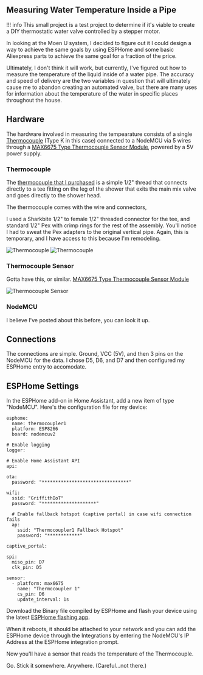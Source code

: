 ## Measuring Water Temperature Inside a Pipe

!!! info
    This small project is a test project to determine if it's viable to create a DIY thermostatic water valve controlled by a stepper motor.

In looking at the Moen U system, I decided to figure out it I could design a way to achieve the same goals by using ESPHome and some basic Aliexpress parts to achieve the same goal for a fraction of the price.

Ultimately, I don't think it will work, but currently, I've figured out how to measure the temperature of the liquid inside of a water pipe.  The accuracy and speed of delivery are the two variables in question that will ultimately cause me to abandon creating an automated valve, but there are many uses for information about the temperature of the water in specific places throughout the house.

## Hardware

The hardware involved in measuring the tempearature consists of a single [Thermocouple](https://www.amazon.com/dp/B07QN452PN?psc=1&ref=ppx_yo2_dt_b_product_details) (Type K in this case) connected to a NodeMCU via 5 wires through a [MAX6675 Type Thermocouple Sensor Module](https://www.amazon.com/dp/B07T6JGRLF?psc=1&ref=ppx_yo2_dt_b_product_details), powered by a 5V power supply.

### Thermocouple

The [thermocouple that I purchased](https://www.amazon.com/dp/B07QN452PN?psc=1&ref=ppx_yo2_dt_b_product_details) is a simple 1/2" thread that connects directly to a tee fitting on the leg of the shower that exits the main mix valve and goes directly to the shower head.

The thermocouple comes with the wire and connectors, 

I used a Sharkbite 1/2" to female 1/2" threaded connector for the tee, and standard 1/2" Pex with crimp rings for the rest of the assembly.  You'll notice I had to sweat the Pex adapters to the original vertical pipe.  Again, this is temporary, and I have access to this because I'm remodeling.

![Thermocouple](/images/Thermocouple.JPG)
![Thermocouple](/images/Thermocouple2.JPG)

### Thermocouple Sensor

Gotta have this, or similar.  [MAX6675 Type Thermocouple Sensor Module](https://www.amazon.com/dp/B07T6JGRLF?psc=1&ref=ppx_yo2_dt_b_product_details)

![Thermocouple Sensor](/images/Thermocouple_connector.JPG)

### NodeMCU

I believe I've posted about this before, you can look it up.  

## Connections

The connections are simple.  Ground, VCC (5V), and then 3 pins on the NodeMCU for the data.  I chose D5, D6, and D7 and then configured my ESPHome entry to accomodate.

## ESPHome Settings

In the ESPHome add-on in Home Assistant, add a new item of type "NodeMCU".  Here's the configuration file for my device:

~~~
esphome:
  name: thermocoupler1
  platform: ESP8266
  board: nodemcuv2

# Enable logging
logger:

# Enable Home Assistant API
api:

ota:
  password: "********************************"

wifi:
  ssid: "GriffithIoT"
  password: "********************"

  # Enable fallback hotspot (captive portal) in case wifi connection fails
  ap:
    ssid: "Thermocoupler1 Fallback Hotspot"
    password: "************"

captive_portal:

spi:
  miso_pin: D7
  clk_pin: D5

sensor:
  - platform: max6675
    name: "Thermocoupler 1"
    cs_pin: D6
    update_interval: 1s
~~~

Download the Binary file compiled by ESPHome and flash your device using the latest [ESPHome flashing app](https://github.com/esphome/esphome-flasher/releases).

When it reboots, it should be attached to your network and you can add the ESPHome device through the Integrations by entering the NodeMCU's IP Address at the ESPHome integration prompt.

Now you'll have a sensor that reads the temperature of the Thermocouple.  

Go.  Stick it somewhere.  Anywhere.  (Careful...not there.)